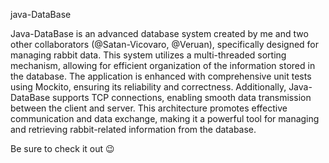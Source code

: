 java-DataBase

Java-DataBase is an advanced database system created by me and two other collaborators (@Satan-Vicovaro, @Veruan), specifically designed for managing rabbit data. 
This system utilizes a multi-threaded sorting mechanism, allowing for efficient organization of the information stored in the database. 
The application is enhanced with comprehensive unit tests using Mockito, ensuring its reliability and correctness. 
Additionally, Java-DataBase supports TCP connections, enabling smooth data transmission between the client and server. 
This architecture promotes effective communication and data exchange, making it a powerful tool for managing and retrieving rabbit-related information from the database.

Be sure to check it out 😉

